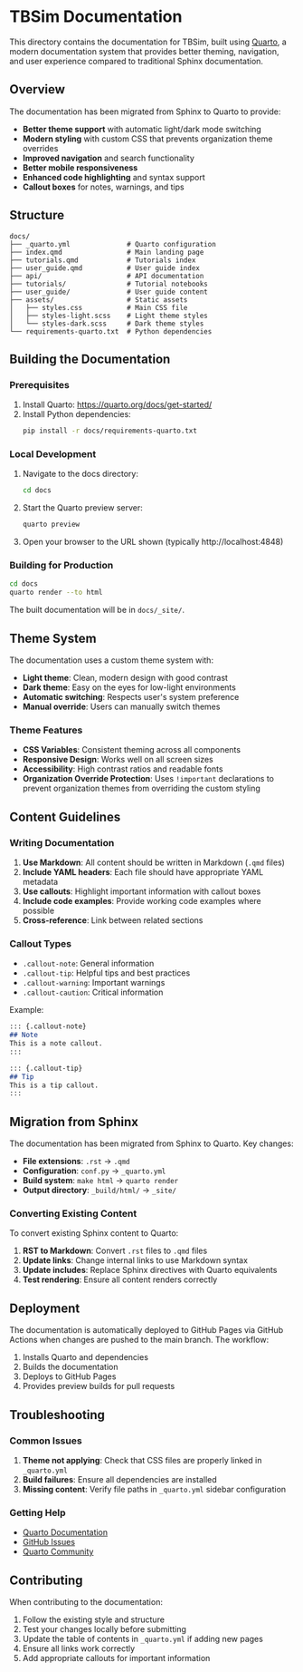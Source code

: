 # TBSim Documentation

This directory contains the documentation for TBSim, built using [Quarto](https://quarto.org/), a modern documentation system that provides better theming, navigation, and user experience compared to traditional Sphinx documentation.

## Overview

The documentation has been migrated from Sphinx to Quarto to provide:

- **Better theme support** with automatic light/dark mode switching
- **Modern styling** with custom CSS that prevents organization theme overrides
- **Improved navigation** and search functionality
- **Better mobile responsiveness**
- **Enhanced code highlighting** and syntax support
- **Callout boxes** for notes, warnings, and tips

## Structure

```
docs/
├── _quarto.yml              # Quarto configuration
├── index.qmd                # Main landing page
├── tutorials.qmd            # Tutorials index
├── user_guide.qmd           # User guide index
├── api/                     # API documentation
├── tutorials/               # Tutorial notebooks
├── user_guide/              # User guide content
├── assets/                  # Static assets
│   ├── styles.css           # Main CSS file
│   ├── styles-light.scss    # Light theme styles
│   └── styles-dark.scss     # Dark theme styles
└── requirements-quarto.txt  # Python dependencies
```

## Building the Documentation

### Prerequisites

1. Install Quarto: https://quarto.org/docs/get-started/
2. Install Python dependencies:
   ```bash
   pip install -r docs/requirements-quarto.txt
   ```

### Local Development

1. Navigate to the docs directory:
   ```bash
   cd docs
   ```

2. Start the Quarto preview server:
   ```bash
   quarto preview
   ```

3. Open your browser to the URL shown (typically http://localhost:4848)

### Building for Production

```bash
cd docs
quarto render --to html
```

The built documentation will be in `docs/_site/`.

## Theme System

The documentation uses a custom theme system with:

- **Light theme**: Clean, modern design with good contrast
- **Dark theme**: Easy on the eyes for low-light environments
- **Automatic switching**: Respects user's system preference
- **Manual override**: Users can manually switch themes

### Theme Features

- **CSS Variables**: Consistent theming across all components
- **Responsive Design**: Works well on all screen sizes
- **Accessibility**: High contrast ratios and readable fonts
- **Organization Override Protection**: Uses `!important` declarations to prevent organization themes from overriding the custom styling

## Content Guidelines

### Writing Documentation

1. **Use Markdown**: All content should be written in Markdown (`.qmd` files)
2. **Include YAML headers**: Each file should have appropriate YAML metadata
3. **Use callouts**: Highlight important information with callout boxes
4. **Include code examples**: Provide working code examples where possible
5. **Cross-reference**: Link between related sections

### Callout Types

- `.callout-note`: General information
- `.callout-tip`: Helpful tips and best practices
- `.callout-warning`: Important warnings
- `.callout-caution`: Critical information

Example:
```markdown
::: {.callout-note}
## Note
This is a note callout.
:::

::: {.callout-tip}
## Tip
This is a tip callout.
:::
```

## Migration from Sphinx

The documentation has been migrated from Sphinx to Quarto. Key changes:

- **File extensions**: `.rst` → `.qmd`
- **Configuration**: `conf.py` → `_quarto.yml`
- **Build system**: `make html` → `quarto render`
- **Output directory**: `_build/html/` → `_site/`

### Converting Existing Content

To convert existing Sphinx content to Quarto:

1. **RST to Markdown**: Convert `.rst` files to `.qmd` files
2. **Update links**: Change internal links to use Markdown syntax
3. **Update includes**: Replace Sphinx directives with Quarto equivalents
4. **Test rendering**: Ensure all content renders correctly

## Deployment

The documentation is automatically deployed to GitHub Pages via GitHub Actions when changes are pushed to the main branch. The workflow:

1. Installs Quarto and dependencies
2. Builds the documentation
3. Deploys to GitHub Pages
4. Provides preview builds for pull requests

## Troubleshooting

### Common Issues

1. **Theme not applying**: Check that CSS files are properly linked in `_quarto.yml`
2. **Build failures**: Ensure all dependencies are installed
3. **Missing content**: Verify file paths in `_quarto.yml` sidebar configuration

### Getting Help

- [Quarto Documentation](https://quarto.org/docs/)
- [GitHub Issues](https://github.com/your-org/tbsim/issues)
- [Quarto Community](https://github.com/quarto-dev/quarto/discussions)

## Contributing

When contributing to the documentation:

1. Follow the existing style and structure
2. Test your changes locally before submitting
3. Update the table of contents in `_quarto.yml` if adding new pages
4. Ensure all links work correctly
5. Add appropriate callouts for important information
